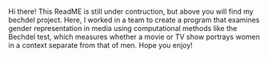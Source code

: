 Hi there! This ReadME is still under contruction, but above you will find my bechdel project. Here, I worked in a team to create a program that examines gender representation in
media using computational methods like the Bechdel test, which measures whether a movie or TV show portrays women in a context separate from that of men. Hope you enjoy!
